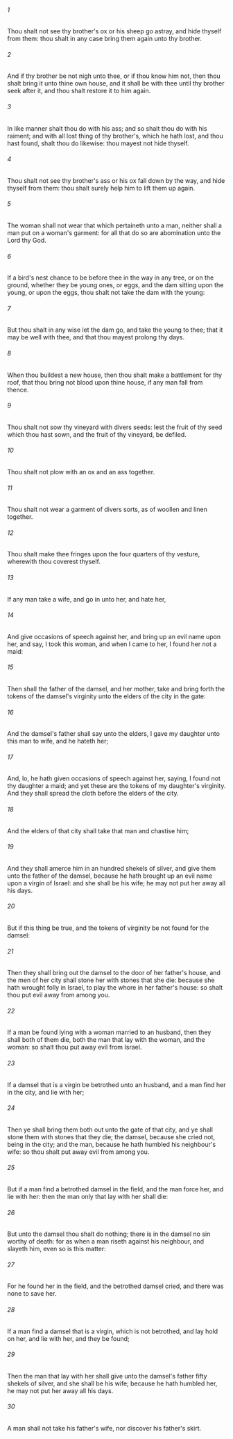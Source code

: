 ###### 1
Thou shalt not see thy brother's ox or his sheep go astray, and hide thyself from them: thou shalt in any case bring them again unto thy brother.

###### 2
And if thy brother be not nigh unto thee, or if thou know him not, then thou shalt bring it unto thine own house, and it shall be with thee until thy brother seek after it, and thou shalt restore it to him again.

###### 3
In like manner shalt thou do with his ass; and so shalt thou do with his raiment; and with all lost thing of thy brother's, which he hath lost, and thou hast found, shalt thou do likewise: thou mayest not hide thyself.

###### 4
Thou shalt not see thy brother's ass or his ox fall down by the way, and hide thyself from them: thou shalt surely help him to lift them up again.

###### 5
The woman shall not wear that which pertaineth unto a man, neither shall a man put on a woman's garment: for all that do so are abomination unto the Lord thy God.

###### 6
If a bird's nest chance to be before thee in the way in any tree, or on the ground, whether they be young ones, or eggs, and the dam sitting upon the young, or upon the eggs, thou shalt not take the dam with the young:

###### 7
But thou shalt in any wise let the dam go, and take the young to thee; that it may be well with thee, and that thou mayest prolong thy days.

###### 8
When thou buildest a new house, then thou shalt make a battlement for thy roof, that thou bring not blood upon thine house, if any man fall from thence.

###### 9
Thou shalt not sow thy vineyard with divers seeds: lest the fruit of thy seed which thou hast sown, and the fruit of thy vineyard, be defiled.

###### 10
Thou shalt not plow with an ox and an ass together.

###### 11
Thou shalt not wear a garment of divers sorts, as of woollen and linen together.

###### 12
Thou shalt make thee fringes upon the four quarters of thy vesture, wherewith thou coverest thyself.

###### 13
If any man take a wife, and go in unto her, and hate her,

###### 14
And give occasions of speech against her, and bring up an evil name upon her, and say, I took this woman, and when I came to her, I found her not a maid:

###### 15
Then shall the father of the damsel, and her mother, take and bring forth the tokens of the damsel's virginity unto the elders of the city in the gate:

###### 16
And the damsel's father shall say unto the elders, I gave my daughter unto this man to wife, and he hateth her;

###### 17
And, lo, he hath given occasions of speech against her, saying, I found not thy daughter a maid; and yet these are the tokens of my daughter's virginity. And they shall spread the cloth before the elders of the city.

###### 18
And the elders of that city shall take that man and chastise him;

###### 19
And they shall amerce him in an hundred shekels of silver, and give them unto the father of the damsel, because he hath brought up an evil name upon a virgin of Israel: and she shall be his wife; he may not put her away all his days.

###### 20
But if this thing be true, and the tokens of virginity be not found for the damsel:

###### 21
Then they shall bring out the damsel to the door of her father's house, and the men of her city shall stone her with stones that she die: because she hath wrought folly in Israel, to play the whore in her father's house: so shalt thou put evil away from among you.

###### 22
If a man be found lying with a woman married to an husband, then they shall both of them die, both the man that lay with the woman, and the woman: so shalt thou put away evil from Israel.

###### 23
If a damsel that is a virgin be betrothed unto an husband, and a man find her in the city, and lie with her;

###### 24
Then ye shall bring them both out unto the gate of that city, and ye shall stone them with stones that they die; the damsel, because she cried not, being in the city; and the man, because he hath humbled his neighbour's wife: so thou shalt put away evil from among you.

###### 25
But if a man find a betrothed damsel in the field, and the man force her, and lie with her: then the man only that lay with her shall die:

###### 26
But unto the damsel thou shalt do nothing; there is in the damsel no sin worthy of death: for as when a man riseth against his neighbour, and slayeth him, even so is this matter:

###### 27
For he found her in the field, and the betrothed damsel cried, and there was none to save her.

###### 28
If a man find a damsel that is a virgin, which is not betrothed, and lay hold on her, and lie with her, and they be found;

###### 29
Then the man that lay with her shall give unto the damsel's father fifty shekels of silver, and she shall be his wife; because he hath humbled her, he may not put her away all his days.

###### 30
A man shall not take his father's wife, nor discover his father's skirt.

